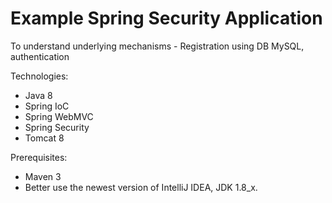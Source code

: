 # Example Spring Security Application

To understand underlying mechanisms - Registration using DB MySQL, authentication

Technologies:
- Java 8
- Spring IoC
- Spring WebMVC
- Spring Security
- Tomcat 8

Prerequisites:
- Maven 3
- Better use the newest version of IntelliJ IDEA, JDK 1.8_x.
